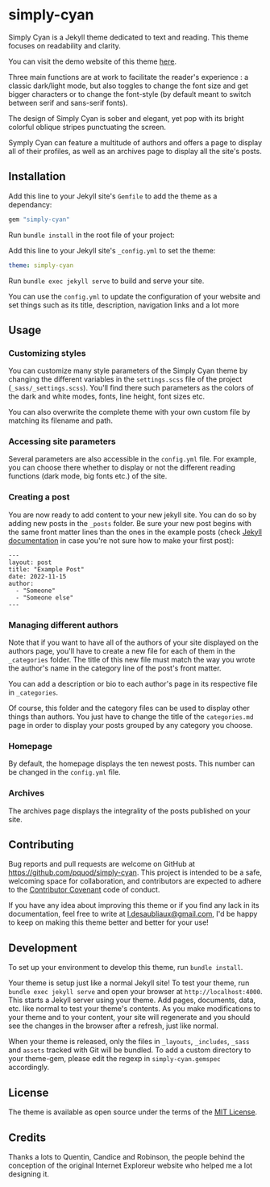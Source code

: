 # simply-cyan

Simply Cyan is a Jekyll theme dedicated to text and reading. This theme focuses on readability and clarity.

You can visit the demo website of this theme [here](https://0xsamjain.github.io/).

Three main functions are at work to facilitate the reader's experience : a classic dark/light mode, but also toggles to change the font size and get bigger characters or to change the font-style (by default meant to switch between serif and sans-serif fonts).

The design of Simply Cyan is sober and elegant, yet pop with its bright colorful oblique stripes punctuating the screen.

Symply Cyan can feature a multitude of authors and offers a page to display all of their profiles, as well as an archives page to display all the site's posts.


## Installation

Add this line to your Jekyll site's `Gemfile` to add the theme as a dependancy:

```ruby
gem "simply-cyan"
```

Run `bundle install` in the root file of your project: 

Add this line to your Jekyll site's `_config.yml` to set the theme:

```yaml
theme: simply-cyan
```

Run `bundle exec jekyll serve` to build and serve your site.

You can use the `config.yml` to update the configuration of your website and set things such as its title, description, navigation links and a lot more

## Usage

### Customizing styles

You can customize many style parameters of the Simply Cyan theme by changing the different variables in the `settings.scss` file of the project (`_sass/_settings.scss`). You'll find there such parameters as the colors of the dark and white modes, fonts, line height, font sizes etc. 

You can also overwrite the complete theme with your own custom file by matching its filename and path.

### Accessing site parameters

Several parameters are also accessible in the `config.yml` file. For example, you can choose there whether to display or not the different reading functions (dark mode, big fonts etc.) of the site.

### Creating a post

You are now ready to add content to your new jekyll site. You can do so by adding new posts in the `_posts` folder. Be sure your new post begins with the same front matter lines than the ones in the example posts  (check [Jekyll documentation](https://jekyllrb.com/docs/posts/) in case you're not sure how to make your first post):

```
---
layout: post
title: "Example Post"
date: 2022-11-15
author:
  - "Someone"
  - "Someone else"
---
```

### Managing different authors

Note that if you want to have all of the authors of your site displayed on the authors page, you'll have to create a new file for each of them in the `_categories` folder. The title of this new file must match the way you wrote the author's name in the category line of the post's front matter.

You can add a description or bio to each author's page in its respective file in `_categories`.

Of course, this folder and the category files can be used to display other things than authors. You just have to change the title of the `categories.md` page in order to display your posts grouped by any category you choose.

### Homepage

By default, the homepage displays the ten newest posts. This number can be changed in the `config.yml` file.

### Archives

The archives page displays the integrality of the posts published on your site.

## Contributing

Bug reports and pull requests are welcome on GitHub at https://github.com/pquod/simply-cyan. This project is intended to be a safe, welcoming space for collaboration, and contributors are expected to adhere to the [Contributor Covenant](http://contributor-covenant.org) code of conduct.

If you have any idea about improving this theme or if you find any lack in its documentation, feel free to write at l.desaubliaux@gmail.com, I'd be happy to keep on making this theme better and better for your use!

## Development

To set up your environment to develop this theme, run `bundle install`.

Your theme is setup just like a normal Jekyll site! To test your theme, run `bundle exec jekyll serve` and open your browser at `http://localhost:4000`. This starts a Jekyll server using your theme. Add pages, documents, data, etc. like normal to test your theme's contents. As you make modifications to your theme and to your content, your site will regenerate and you should see the changes in the browser after a refresh, just like normal.

When your theme is released, only the files in `_layouts`, `_includes`, `_sass` and `assets` tracked with Git will be bundled.
To add a custom directory to your theme-gem, please edit the regexp in `simply-cyan.gemspec` accordingly.

## License

The theme is available as open source under the terms of the [MIT License](https://opensource.org/licenses/MIT).

## Credits

Thanks a lots to Quentin, Candice and Robinson, the people behind the conception of the original Internet Exploreur website who helped me a lot designing it.
